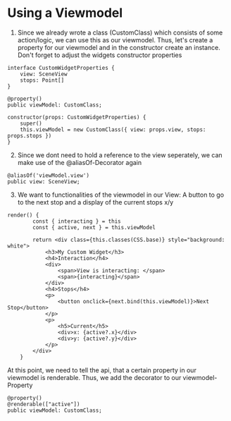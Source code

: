 # Using a Viewmodel

1.  Since we already wrote a class (CustomClass) which consists of some action/logic, we can use this as our viewmodel. Thus, let's create a property for our viewmodel and in the constructor create an instance. Don't forget to adjust the widgets constructor properties

```tsx
interface CustomWidgetProperties {
    view: SceneView
    stops: Point[]
}
```

```tsx
@property()
public viewModel: CustomClass;
```

```tsx
constructor(props: CustomWidgetProperties) {
    super()
    this.viewModel = new CustomClass({ view: props.view, stops: props.stops })
}
```

2. Since we dont need to hold a reference to the view seperately, we can make use of the @aliasOf-Decorator again

```tsx
@aliasOf('viewModel.view')
public view: SceneView;
```

3. We want to functionalities of the viewmodel in our View: A button to go to the next stop and a display of the current stops x/y

```tsx
render() {
        const { interacting } = this
        const { active, next } = this.viewModel

        return <div class={this.classes(CSS.base)} style="background: white">
            <h3>My Custom Widget</h3>
            <h4>Interaction</h4>
            <div>
                <span>View is interacting: </span>
                <span>{interacting}</span>
            </div>
            <h4>Stops</h4>
            <p>
                <button onclick={next.bind(this.viewModel)}>Next Stop</button>
            </p>
            <p>
                <h5>Current</h5>
                <div>x: {active?.x}</div>
                <div>y: {active?.y}</div>
            </p>
        </div>
    }
```

At this point, we need to tell the api, that a certain property in our viewmodel is renderable. Thus, we add the decorator to our viewmodel-Property

```tsx
@property()
@renderable(["active"])
public viewModel: CustomClass;
```